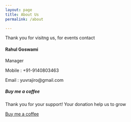 ```yaml
---
layout: page
title: About Us
permalink: /about

---
```


<div class="row justify-content-between">
<div class="col-md-8 pr-5">

<p>Thank you for visitng us, for events contact </p>

<h4> Rahul Goswami </h4>
<p> Manager </p>
<p>Mobile : +91-9140803463 </p>

<p>Email : yuvrajiro@gmail.com </p>



</div>

<div class="col-md-4">

<div class="sticky-top sticky-top-80">
<h5>Buy me a coffee</h5>

<p>Thank you for your support! Your donation help us to grow</p>

<a target="_blank" href="https://www.buymeacoffee.com/yuvrajiro" class="btn btn-danger">Buy me a coffee</a>

</div>
</div>
</div>
